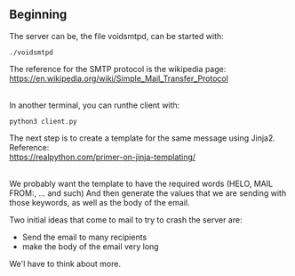 ## Beginning

The server can be, the file voidsmtpd, can be started with:
```
./voidsmtpd
```

The reference for the SMTP protocol is the wikipedia page:<br />
https://en.wikipedia.org/wiki/Simple_Mail_Transfer_Protocol <br/>
<br/>

In another terminal, you can runthe client with:
```
python3 client.py
```

The next step is to create a template for the same message using Jinja2. Reference:<br />
https://realpython.com/primer-on-jinja-templating/ <br /><br />

We probably want the template to have the required words (HELO, MAIL FROM:, ... and such) And then generate the values that we are sending with those keywords, as well as the body of the email.<br />

Two initial ideas that come to mail to try to crash the server are:<br/>
- Send the email to many recipients
- make the body of the email very long

We'l have to think about more.
